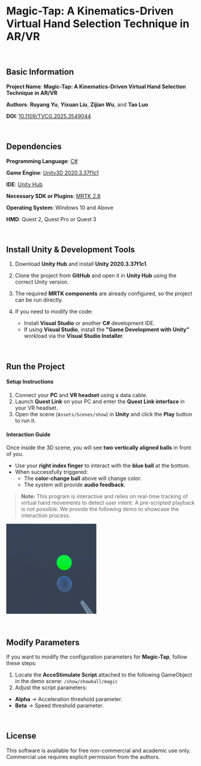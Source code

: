 # **Magic-Tap: A Kinematics-Driven Virtual Hand Selection Technique in AR/VR**

<br/>

## Basic Information

**Project Name**: **Magic-Tap: A Kinematics-Driven Virtual Hand Selection Technique in AR/VR**

**Authors**: **Ruyang Yu**, **Yixuan Liu**, **Zijian Wu**, and **Tao Luo**

**DOI**: [10.1109/TVCG.2025.3549044](10.1109/TVCG.2025.3549044)

<br/>

## Dependencies

**Programming Language**: [C#](https://learn.microsoft.com/zh-cn/dotnet/csharp/)

**Game Engine**: [Unity3D 2020.3.37f1c1](https://unity.cn/releases/lts/2020)

**IDE**: [Unity Hub](https://unity.cn/releases)

**Necessary SDK or Plugins**: [MRTK 2.8](https://github.com/microsoft/MixedRealityToolkit-Unity)

**Operating System**: Windows 10 and Above

**HMD**: Quest 2, Quest Pro or Quest 3

<br/>

## Install Unity & Development Tools

1. Download **Unity Hub** and install **Unity 2020.3.37f1c1**.
2. Clone the project from **GitHub** and open it in **Unity Hub** using the correct Unity version.
3. The required **MRTK components** are already configured, so the project can be run directly.
4. If you need to modify the code:

   - Install **Visual Studio** or another **C#** development IDE.
   - If using **Visual Studio**, install the **"Game Development with Unity"** workload via the **Visual Studio Installer**.

<br/>

## Run the Project

#### **Setup Instructions**

1. Connect your **PC** and **VR headset** using a data cable.
2. Launch **Quest Link** on your PC and enter the **Quest Link interface** in your VR headset.
3. Open the scene (`Assets/Scenes/show`) in **Unity** and click the **Play** button to run it.

#### **Interaction Guide**

Once inside the 3D scene, you will see **two vertically aligned balls** in front of you.

- Use your **right index finger** to interact with the **blue ball** at the bottom.
- When successfully triggered:
  - The **color-change ball** above will change color.
  - The system will provide **audio feedback**.

> **Note:** This program is interactive and relies on real-time tracking of virtual hand  movements to detect user intent. 
> A pre-scripted playback is not possible. We provide the following demo to showcase the interaction process.

![demo](https://github.com/LoftyComet/MagicTapDemo/blob/master/static/demo.gif)

<br/>

## Modify Parameters

If you want to modify the configuration parameters for **Magic-Tap**, follow these steps:

1. Locate the **AcceStimulate Script** attached to the following GameObject in the demo scene:
   `/show/showball/magic`
2. Adjust the script parameters:

- **Alpha** → Acceleration threshold parameter.
- **Beta** → Speed threshold parameter.

<br/>

## License

This software is available for free non-commercial and academic use only.  
Commercial use requires explicit permission from the authors.
